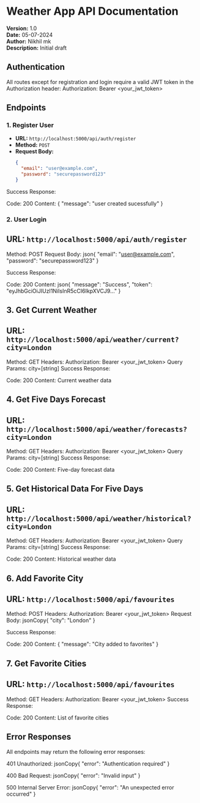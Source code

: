 # Weather App API Documentation

**Version:** 1.0  
**Date:** 05-07-2024  
**Author:** Nikhil mk  
**Description:** Initial draft

## Authentication

All routes except for registration and login require a valid JWT token in the Authorization header:
Authorization: Bearer <your_jwt_token>

## Endpoints

### 1. Register User

- **URL:** `http://localhost:5000/api/auth/register`
- **Method:** `POST`
- **Request Body:**
  ```json
  {
    "email": "user@example.com",
    "password": "securepassword123"
  }
  ```

Success Response:

Code: 200
Content: { "message": "user created sucessfully" }

### 2. User Login

  ## URL: `http://localhost:5000/api/auth/register`
  Method: POST
  Request Body:
  json{
  "email": "user@example.com",
  "password": "securepassword123"
  }

Success Response:

Code: 200
Content:
json{
"message": "Success",
"token": "eyJhbGciOiJIUzI1NiIsInR5cCI6IkpXVCJ9..."
}

## 3. Get Current Weather

## URL: `http://localhost:5000/api/weather/current?city=London`
Method: GET
Headers: Authorization: Bearer <your_jwt_token>
Query Params: city=[string]
Success Response:

Code: 200
Content: Current weather data

## 4. Get Five Days Forecast

## URL: `http://localhost:5000/api/weather/forecasts?city=London`
Method: GET
Headers: Authorization: Bearer <your_jwt_token>
Query Params: city=[string]
Success Response:

Code: 200
Content: Five-day forecast data

## 5. Get Historical Data For Five Days

## URL: `http://localhost:5000/api/weather/historical?city=London`
Method: GET
Headers: Authorization: Bearer <your_jwt_token>
Query Params: city=[string]
Success Response:

Code: 200
Content: Historical weather data

## 6. Add Favorite City

## URL: `http://localhost:5000/api/favourites`
Method: POST
Headers: Authorization: Bearer <your_jwt_token>
Request Body:
jsonCopy{
"city": "London"
}

Success Response:

Code: 200
Content: { "message": "City added to favorites" }

## 7. Get Favorite Cities

## URL: `http://localhost:5000/api/favourites`
Method: GET
Headers: Authorization: Bearer <your_jwt_token>
Success Response:

Code: 200
Content: List of favorite cities

## Error Responses
All endpoints may return the following error responses:

401 Unauthorized:
jsonCopy{
"error": "Authentication required"
}

400 Bad Request:
jsonCopy{
"error": "Invalid input"
}

500 Internal Server Error:
jsonCopy{
"error": "An unexpected error occurred"
}
